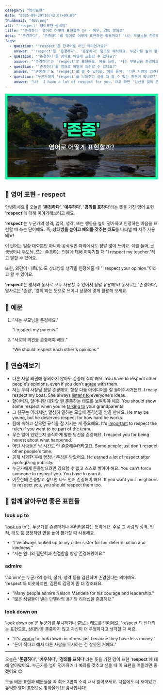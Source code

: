 ```yaml
---
category: "영어표현"
date: "2025-09-29T10:42:07+09:00"
thumbnail: "469.png"
alt: "'respect' 영어표현 썸네일"
title: "'존경하다' 영어로 어떻게 표현할까 🙇‍♂️ - 예우, 경의 영어로"
desc: "'존경하다', '존중하다'를 영어로 어떻게 표현하면 좋을까요? '나는 부모님을 존경해요.', '다른 사람의 의견을 존중해야 해요.' 등을 영어로 표현하는 법을 배워봅시다. 다양한 예문을 통해서 연습하고 본인의 표현으로 만들어 보세요."
faqs: 
  - question: "'respect'은 한국어로 어떤 의미인가요?"
    answer: "'respect'은 '존경하다', '존중하다' 등으로 해석돼요. 누군가를 높이 평가하거나 그 사람의 생각이나 권리를 인정해주는 느낌이에요."
  - question: "'존경하다'를 영어로 어떻게 표현할 수 있나요?"
    answer: "'존경하다'는 'respect'로 표현해요. 예를 들어, '나는 부모님을 존경해요.'는 'I respect my parents.'라고 해요."
  - question: "'존중하다'를 영어로 어떻게 표현할 수 있나요?"
    answer: "'존중하다'도 'respect'로 쓸 수 있어요. 예를 들어, '다른 사람의 의견을 존중해야 해요.'는 'We should respect other people's opinions.'이라고 말해요."
  - question: "누군가에게 'respect'를 보여주고 싶을 때 쓸 수 있는 표현이 있나요?"
    answer: "네! 'I have a lot of respect for you.'라고 하면 '당신을 많이 존경해요.'라는 뜻이에요. 상황에 따라 다양하게 쓸 수 있어요."
---
```


!['respect' 영어표현](./469.png)

## 🌟 영어 표현 - respect

안녕하세요 👋 오늘은 '**존경하다**', '**예우하다**', '**경의를 표하다**'라는 뜻을 가진 영어 표현 '**respect**'에 대해 이야기해보려고 해요.

'**respect**'는 누군가의 성격, 업적, 생각, 또는 행동을 높이 평가하고 인정하는 마음을 표현할 때 쓰는 단어예요. 즉, **상대방을 높이고 예의를 갖추는 태도**를 나타낼 때 자주 사용돼요!

이 단어는 일상 대화뿐만 아니라 공식적인 자리에서도 정말 많이 쓰여요. 예를 들어, 선생님이나 부모님, 또는 존경하는 인물에 대해 이야기할 때 "I respect my teacher."라고 말할 수 있어요.

또한, 의견이 다르더라도 상대방의 생각을 인정해줄 때 "I respect your opinion."이라고 할 수 있어요.

'**respect**'는 명사와 동사로 모두 사용할 수 있어서 정말 유용해요! 동사로는 '존경하다', 명사로는 '존경', '경의'라는 뜻으로 쓰이니 상황에 맞게 활용해 보세요.

## 📖 예문

1. "저는 부모님을 존경해요."

   "I respect my parents."

2. "서로의 의견을 존중해야 해요."

   "We should respect each other's opinions."



## 💬 연습해보기

<ul data-interactive-list>

  <li data-interactive-item>
    <span data-toggler>다른 사람 의견에 동의하지 않아도 존중해 줘야 해요.</span>
    <span data-answer>You have to respect other people's opinions, even if you don't <a href="/blog/in-english/342.agree/">agree</a> with them.</span>
  </li>

  <li data-interactive-item>
    <span data-toggler>저는 우리 사장님 정말 존경해요. 항상 다들 아이디어를 잘 들어주시거든요.</span>
    <span data-answer>I really respect my boss. She always <a href="/blog/in-english/407.listen-to/">listens to</a> everyone's ideas.</span>
  </li>

  <li data-interactive-item>
    <span data-toggler>할아버지, 할머니랑 대화할 땐 존중하는 태도를 보여줘야 해요.</span>
    <span data-answer>You should show some respect when you're <a href="/blog/in-english/359.talk-to/">talking to</a> your grandparents.</span>
  </li>

  <li data-interactive-item>
    <span data-toggler>그 친구는 어리지만, 열심히 일하는 모습에 존경심을 받을 만해요.</span>
    <span data-answer>He may be young, but he deserves respect for how hard he works.</span>
  </li>

  <li data-interactive-item>
    <span data-toggler>팀에 속하고 싶으면 규칙을 잘 지키는 게 중요해요.</span>
    <span data-answer>It's <a href="/blog/in-english/318.important/">important</a> to respect the rules if you want to be part of the team.</span>
  </li>

  <li data-interactive-item>
    <span data-toggler>무슨 일이 있었는지 솔직하게 말한 당신을 존중해요.</span>
    <span data-answer>I respect you for being honest about what happened.</span>
  </li>

  <li data-interactive-item>
    <span data-toggler>어떤 사람들은 남 시간도 안 존중해주더라고요.</span>
    <span data-answer>Some people just don't respect other people's time.</span>
  </li>

  <li data-interactive-item>
    <span data-toggler>공개 사과한 후에 엄청난 존경을 받았어요.</span>
    <span data-answer>He earned a lot of respect after apologizing publicly.</span>
  </li>

  <li data-interactive-item>
    <span data-toggler>누군가에게 존중받으려면 강요할 수 없고 스스로 쌓아야 해요.</span>
    <span data-answer>You can't force someone to respect you. You have to earn it.</span>
  </li>

  <li data-interactive-item>
    <span data-toggler>이웃한테 존중받고 싶으면 나도 먼저 존중해야 해요.</span>
    <span data-answer>If you want your neighbors to respect you, you should respect them too.</span>
  </li>

</ul>

## 🤝 함께 알아두면 좋은 표현들

### look up to

'[look up](/blog/in-english/121.look-up/) to'는 누군가를 존경하거나 우러러본다는 뜻이에요. 주로 그 사람의 성격, 업적, 태도 등 긍정적인 면을 높이 평가할 때 사용해요.

- "I've always looked up to my older sister for her determination and kindness."
- "저는 언니의 결단력과 친절함을 항상 존경해왔어요."

### admire

'admire'는 누군가의 능력, 성취, 성격 등을 감탄하며 존경한다는 의미예요. 'respect'와 비슷하지만, 감탄의 감정이 좀 더 강조돼요.

- "Many people admire Nelson Mandela for his courage and leadership."
- "많은 사람들이 넬슨 만델라의 용기와 리더십을 존경해요."

### look down on

'look down on'은 누군가를 무시하거나 깔보는 태도를 의미해요. 'respect'의 반대되는 표현으로, 상대방을 존중하지 않고 자신이 더 우월하다고 생각할 때 써요.

- "It's [wrong](/blog/in-english/316.wrong/) to look down on others just because they have less money."
- "돈이 적다고 해서 다른 사람을 무시하는 건 잘못된 거예요."

---

오늘은 '**존경하다**', '**예우하다**', '**경의를 표하다**'라는 뜻을 가진 영어 표현 '**respect**'에 대해 알아봤어요. 누군가를 높이 평가하거나 예의를 갖추고 싶을 때 이 표현을 떠올리면 좋겠어요 😊

오늘 배운 표현과 예문들을 꼭 최소 3번씩 소리 내서 읽어보세요. 다음에도 더 재미있고 유익한 영어 표현으로 찾아올게요! 감사합니다!

